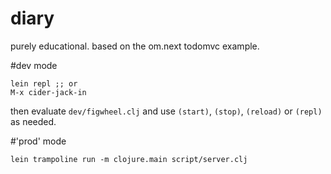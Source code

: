 # diary

purely educational. based on the om.next todomvc example.

#dev mode
``` 
lein repl ;; or
M-x cider-jack-in
```

then evaluate `dev/figwheel.clj`
and use `(start)`, `(stop)`, `(reload)` or `(repl)` as needed.

#'prod' mode
```
lein trampoline run -m clojure.main script/server.clj
```
